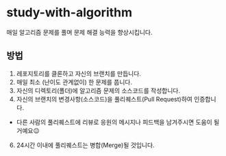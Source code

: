# study-with-algorithm

매일 알고리즘 문제를 풀며 문제 해결 능력을 향상시킵니다.

## 방법

1. 레포지토리를 클론하고 자신의 브랜치를 만듭니다.
2. 매일 최소 (난이도 관계없이) 한 문제를 풉니다.
3. 자신의 디렉토리(폴더)에 알고리즘 문제의 소스코드를 작성합니다.
4. 자신의 브랜치의 변경사항(소스코드)을 풀리퀘스트(Pull Request)하여 인증합니다.
  - 다른 사람의 풀리퀘스트에 리뷰로 응원의 메시지나 피드백을 남겨주시면 도움이 될 거예요😉
6. 24시간 이내에 풀리퀘스트는 병합(Merge)될 것입니다.


